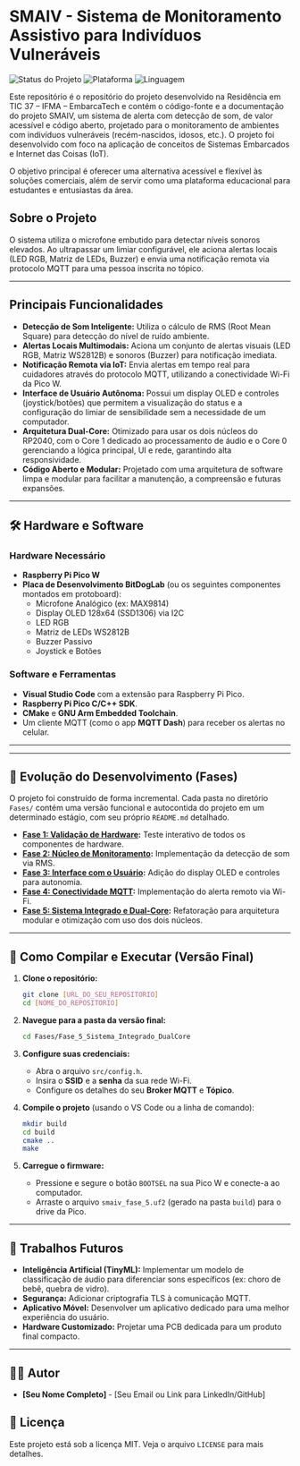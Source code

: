 # SMAIV - Sistema de Monitoramento Assistivo para Indivíduos Vulneráveis

![Status do Projeto](https://img.shields.io/badge/status-concluído-brightgreen)
![Plataforma](https://img.shields.io/badge/plataforma-Raspberry%20Pi%20Pico%20W-blue)
![Linguagem](https://img.shields.io/badge/linguagem-C/C++-orange)

Este repositório  é o repositório do projeto desenvolvido na Residência em TIC 37 – IFMA – EmbarcaTech e contém o código-fonte e a documentação do projeto SMAIV, um sistema de alerta com detecção de som, de valor acessível e código aberto, projetado para o monitoramento de ambientes com indivíduos vulneráveis (recém-nascidos, idosos, etc.). O projeto foi desenvolvido com foco na aplicação de conceitos de Sistemas Embarcados e Internet das Coisas (IoT).

O objetivo principal é oferecer uma alternativa acessível e flexível às soluções comerciais, além de servir como uma plataforma educacional para estudantes e entusiastas da área.

## Sobre o Projeto

O sistema utiliza o microfone embutido para detectar níveis sonoros elevados. Ao ultrapassar um limiar configurável, ele aciona alertas locais (LED RGB, Matriz de LEDs, Buzzer) e envia uma notificação remota via protocolo MQTT para uma pessoa inscrita no tópico.

---

## Principais Funcionalidades

- **Detecção de Som Inteligente:** Utiliza o cálculo de RMS (Root Mean Square) para detecção do nível de ruído ambiente.
- **Alertas Locais Multimodais:** Aciona um conjunto de alertas visuais (LED RGB, Matriz WS2812B) e sonoros (Buzzer) para notificação imediata.
- **Notificação Remota via IoT:** Envia alertas em tempo real para cuidadores através do protocolo MQTT, utilizando a conectividade Wi-Fi da Pico W.
- **Interface de Usuário Autônoma:** Possui um display OLED e controles (joystick/botões) que permitem a visualização do status e a configuração do limiar de sensibilidade sem a necessidade de um computador.
- **Arquitetura Dual-Core:** Otimizado para usar os dois núcleos do RP2040, com o Core 1 dedicado ao processamento de áudio e o Core 0 gerenciando a lógica principal, UI e rede, garantindo alta responsividade.
- **Código Aberto e Modular:** Projetado com uma arquitetura de software limpa e modular para facilitar a manutenção, a compreensão e futuras expansões.

---

## 🛠️ Hardware e Software

### Hardware Necessário
- **Raspberry Pi Pico W**
- **Placa de Desenvolvimento BitDogLab** (ou os seguintes componentes montados em protoboard):
  - Microfone Analógico (ex: MAX9814)
  - Display OLED 128x64 (SSD1306) via I2C
  - LED RGB
  - Matriz de LEDs WS2812B
  - Buzzer Passivo
  - Joystick e Botões

### Software e Ferramentas
- **Visual Studio Code** com a extensão para Raspberry Pi Pico.
- **Raspberry Pi Pico C/C++ SDK**.
- **CMake** e **GNU Arm Embedded Toolchain**.
- Um cliente MQTT (como o app **MQTT Dash**) para receber os alertas no celular.

---

---

## 🚀 Evolução do Desenvolvimento (Fases)

O projeto foi construído de forma incremental. Cada pasta no diretório `Fases/` contém uma versão funcional e autocontida do projeto em um determinado estágio, com seu próprio `README.md` detalhado.

- **[Fase 1: Validação de Hardware](./Fases_Prjeto/Fase_1_Validacao_Hardware/README.md):** Teste interativo de todos os componentes de hardware.
- **[Fase 2: Núcleo de Monitoramento](./Fases_Prjeto/Fase_2_Nucleo_Monitoramento/README.md):** Implementação da detecção de som via RMS.
- **[Fase 3: Interface com o Usuário](./Fases_Prjeto/Fase_3_Interface_Usuario/README.md):** Adição do display OLED e controles para autonomia.
- **[Fase 4: Conectividade MQTT](./Fases_Prjeto/Fase_4_Conectividade_MQTT/README.md):** Implementação do alerta remoto via Wi-Fi.
- **[Fase 5: Sistema Integrado e Dual-Core](./Fases_Prjeto/Fase_5_Sistema_Integrado_DualCore/README.md):** Refatoração para arquitetura modular e otimização com uso dos dois núcleos.

---

## 🔧 Como Compilar e Executar (Versão Final)

1.  **Clone o repositório:**
    ```bash
    git clone [URL_DO_SEU_REPOSITORIO]
    cd [NOME_DO_REPOSITORIO]
    ```

2.  **Navegue para a pasta da versão final:**
    ```bash
    cd Fases/Fase_5_Sistema_Integrado_DualCore
    ```

3.  **Configure suas credenciais:**
    - Abra o arquivo `src/config.h`.
    - Insira o **SSID** e a **senha** da sua rede Wi-Fi.
    - Configure os detalhes do seu **Broker MQTT** e **Tópico**.

4.  **Compile o projeto** (usando o VS Code ou a linha de comando):
    ```bash
    mkdir build
    cd build
    cmake ..
    make
    ```

5.  **Carregue o firmware:**
    - Pressione e segure o botão `BOOTSEL` na sua Pico W e conecte-a ao computador.
    - Arraste o arquivo `smaiv_fase_5.uf2` (gerado na pasta `build`) para o drive da Pico.

---

## 🔮 Trabalhos Futuros

- **Inteligência Artificial (TinyML):** Implementar um modelo de classificação de áudio para diferenciar sons específicos (ex: choro de bebê, quebra de vidro).
- **Segurança:** Adicionar criptografia TLS à comunicação MQTT.
- **Aplicativo Móvel:** Desenvolver um aplicativo dedicado para uma melhor experiência do usuário.
- **Hardware Customizado:** Projetar uma PCB dedicada para um produto final compacto.

---

## 👨‍💻 Autor

- **[Seu Nome Completo]** - [Seu Email ou Link para LinkedIn/GitHub]

## 📜 Licença

Este projeto está sob a licença MIT. Veja o arquivo `LICENSE` para mais detalhes.